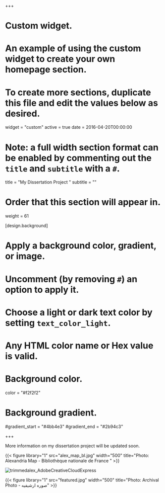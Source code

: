+++
# Custom widget.
# An example of using the custom widget to create your own homepage section.
# To create more sections, duplicate this file and edit the values below as desired.
widget = "custom"
active = true
date = 2016-04-20T00:00:00

# Note: a full width section format can be enabled by commenting out the `title` and `subtitle` with a `#`.
title = "My Dissertation Project  "
subtitle = ""

# Order that this section will appear in.
weight = 61

[design.background]
  # Apply a background color, gradient, or image.
  #   Uncomment (by removing `#`) an option to apply it.
  #   Choose a light or dark text color by setting `text_color_light`.
  #   Any HTML color name or Hex value is valid.

  # Background color.
   color = "#f2f2f2"
  
  # Background gradient.
  #gradient_start = "#4bb4e3"
  #gradient_end = "#2b94c3"

+++

More information on my dissertation project will be updated soon.

{{< figure library="1" src="alex_map_bl.jpg" width="500" title="Photo: Alexandria Map - Bibliothèque nationale de France " >}}

![trimmedalex_AdobeCreativeCloudExpress](https://user-images.githubusercontent.com/32126519/172069327-c2829164-6905-4c3b-9908-8b77b55ef21e.gif)

{{< figure library="1" src="featured.jpg" width="500" title="Photo: Archival Photo - صوره ارشيفيه" >}}

